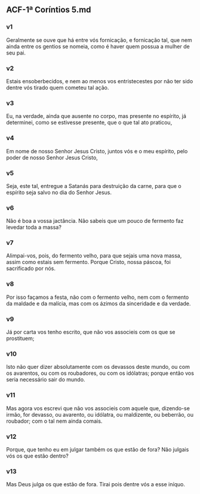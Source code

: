 ## ACF-1ª Coríntios 5.md
### v1
 Geralmente se ouve que há entre vós fornicação, e fornicação tal, que nem ainda entre os gentios se nomeia, como é haver quem possua a mulher de seu pai.
### v2
 Estais ensoberbecidos, e nem ao menos vos entristecestes por não ter sido dentre vós tirado quem cometeu tal ação.
### v3
 Eu, na verdade, ainda que ausente no corpo, mas presente no espírito, já determinei, como se estivesse presente, que o que tal ato praticou,
### v4
 Em nome de nosso Senhor Jesus Cristo, juntos vós e o meu espírito, pelo poder de nosso Senhor Jesus Cristo,
### v5
 Seja, este tal, entregue a Satanás para destruição da carne, para que o espírito seja salvo no dia do Senhor Jesus.
### v6
 Não é boa a vossa jactância. Não sabeis que um pouco de fermento faz levedar toda a massa?
### v7
 Alimpai-vos, pois, do fermento velho, para que sejais uma nova massa, assim como estais sem fermento. Porque Cristo, nossa páscoa, foi sacrificado por nós.
### v8
 Por isso façamos a festa, não com o fermento velho, nem com o fermento da maldade e da malícia, mas com os ázimos da sinceridade e da verdade.
### v9
 Já por carta vos tenho escrito, que não vos associeis com os que se prostituem;
### v10
 Isto não quer dizer absolutamente com os devassos deste mundo, ou com os avarentos, ou com os roubadores, ou com os idólatras; porque então vos seria necessário sair do mundo.
### v11
 Mas agora vos escrevi que não vos associeis com aquele que, dizendo-se irmão, for devasso, ou avarento, ou idólatra, ou maldizente, ou beberrão, ou roubador; com o tal nem ainda comais.
### v12
 Porque, que tenho eu em julgar também os que estão de fora? Não julgais vós os que estão dentro?
### v13
 Mas Deus julga os que estão de fora. Tirai pois dentre vós a esse iníquo.
